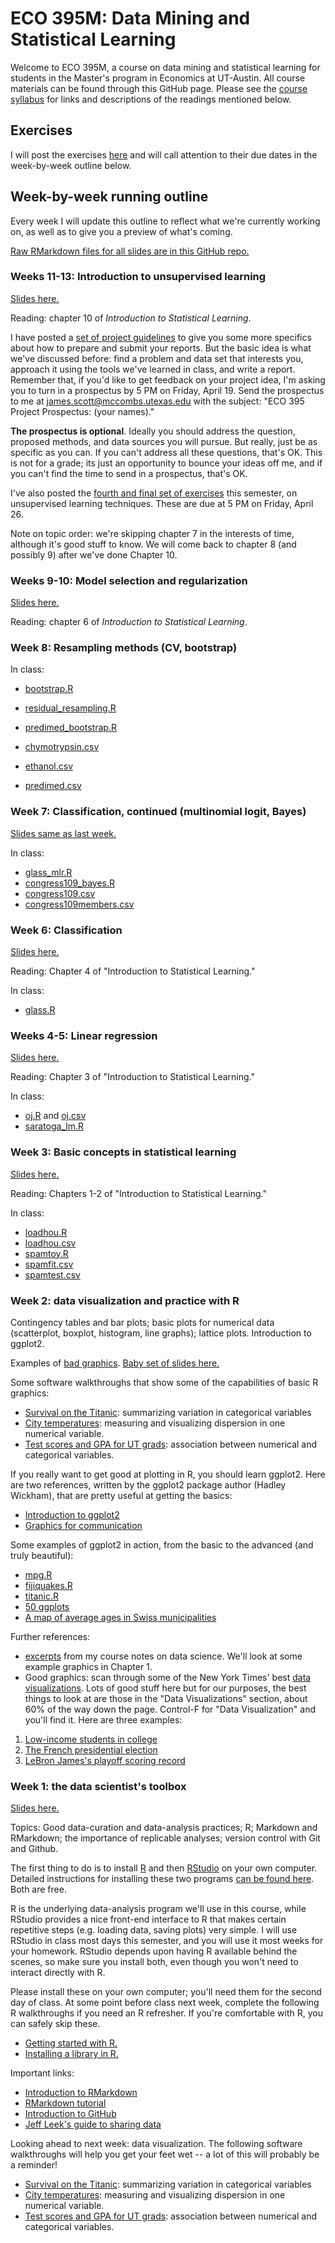 # ECO 395M: Data Mining and Statistical Learning

Welcome to ECO 395M, a course on data mining and statistical learning for students in the Master's program in Economics at UT-Austin.  All course materials can be found through this GitHub page.  Please see the [course syllabus](syllabus.md) for links and descriptions of the readings mentioned below.


## Exercises

I will post the exercises [here](exercises/) and will call attention to their due dates in the week-by-week outline below.   

## Week-by-week running outline 

Every week I will update this outline to reflect what we're currently working on, as well as to give you a preview of what's coming.  

[Raw RMarkdown files for all slides are in this GitHub repo.](https://github.com/jgscott/stat_learning_slides)  


### Weeks 11-13: Introduction to unsupervised learning  

[Slides here.](http://rpubs.com/jgscott/clustering)    

Reading: chapter 10 of _Introduction to Statistical Learning_.

I have posted a [set of project guidelines](https://github.com/jgscott/ECO395M/blob/master/exercises/project-guidelines.pdf) to give you some more specifics about how to prepare and submit your reports.  But the basic idea is what we've discussed before: find a problem and data set that interests you, approach it using the tools we've learned in class, and write a report.  Remember that, if you'd like to get feedback on your project idea, I'm asking you to turn in a prospectus by 5 PM on Friday, April 19.  Send the prospectus to me at james.scott@mccombs.utexas.edu with the subject: "ECO 395 Project Prospectus: (your names)."

__The prospectus is optional__.  Ideally you should address the question, proposed methods, and data sources you will pursue.  But really, just be as specific as you can.  If you can't address all these questions, that's OK.  This is not for a grade; its just an opportunity to bounce your ideas off me, and if you can't find the time to send in a prospectus, that's OK.  

I've also posted the [fourth and final set of exercises](exercises/exercises04.md) this semester, on unsupervised learning techniques.  These are due at 5 PM on Friday, April 26.

Note on topic order: we're skipping chapter 7 in the interests of time, although it's good stuff to know.  We will come back to chapter 8 (and possibly 9) after we've done Chapter 10.  


### Weeks 9-10: Model selection and regularization  

[Slides here.](http://rpubs.com/jgscott/selection_regularization)  

Reading: chapter 6 of _Introduction to Statistical Learning_.  



### Week 8: Resampling methods (CV, bootstrap)  


In class:  
- [bootstrap.R](r/bootstrap.R)  
- [residual_resampling.R](r/residual_resampling.R)  
- [predimed_bootstrap.R](data/predimed_bootstrap.R)    

- [chymotrypsin.csv](data/chymotrypsin.csv)   
- [ethanol.csv](data/ethanol.csv)    
- [predimed.csv](data/predimed.csv)    


### Week 7: Classification, continued (multinomial logit, Bayes)

[Slides same as last week.](http://rpubs.com/jgscott/classification)

In class:  
- [glass_mlr.R](r/glass_mlr.R)  
- [congress109_bayes.R](r/congress109_bayes.R)  
- [congress109.csv](data/congress109.csv)   
- [congress109members.csv](data/congress109members.csv)   

### Week 6: Classification

[Slides here.](http://rpubs.com/jgscott/classification)

Reading: Chapter 4 of "Introduction to Statistical Learning."

In class:  
- [glass.R](r/glass.R)  


### Weeks 4-5: Linear regression

[Slides here.](http://rpubs.com/jgscott/linear_regression)

Reading: Chapter 3 of "Introduction to Statistical Learning."

In class:  
- [oj.R](r/oj.R) and [oj.csv](data/oj.csv)   
- [saratoga_lm.R](r/saratoga_lm.R)  

### Week 3: Basic concepts in statistical learning

[Slides here.](http://rpubs.com/jgscott/introlearning)

Reading: Chapters 1-2 of "Introduction to Statistical Learning."

In class:  
- [loadhou.R](r/loadhou.R)  
- [loadhou.csv](data/loadhou.csv)  
- [spamtoy.R](r/spamtoy.r)  
- [spamfit.csv](data/spamfit.csv)   
- [spamtest.csv](data/spamtest.csv)   


### Week 2: data visualization and practice with R

Contingency tables and bar plots; basic plots for numerical data (scatterplot, boxplot, histogram, line graphs); lattice plots.  Introduction to ggplot2.  

Examples of [bad graphics](notes/badgraphics.pdf).  [Baby set of slides here.](http://rpubs.com/jgscott/datavis1)

Some software walkthroughs that show some of the capabilities of basic R graphics: 
- [Survival on the Titanic](https://github.com/jgscott/learnR/blob/master/titanic/titanic.md): summarizing variation in categorical variables  
- [City temperatures](https://github.com/jgscott/learnR/blob/master/citytemps/citytemps.md): measuring and visualizing dispersion in one numerical variable.  
- [Test scores and GPA for UT grads](https://github.com/jgscott/learnR/blob/master/sat/sat.md): association between numerical and categorical variables.  

If you really want to get good at plotting in R, you should learn ggplot2.  Here are two references, written by the ggplot2 package author (Hadley Wickham), that are pretty useful at getting the basics:  
- [Introduction to ggplot2](https://r4ds.had.co.nz/data-visualisation.html)
- [Graphics for communication](https://r4ds.had.co.nz/graphics-for-communication.html)  


Some examples of ggplot2 in action, from the basic to the advanced (and truly beautiful):  
- [mpg.R](r/mpg.R)  
- [fijiquakes.R](r/fijiquakes.R)  
- [titanic.R](r/titanic.R)  
- [50 ggplots](http://r-statistics.co/Top50-Ggplot2-Visualizations-MasterList-R-Code.html)  
- [A map of average ages in Swiss municipalities](https://github.com/grssnbchr/thematic-maps-ggplot2)  


Further references:   
- [excerpts](notes/DataExploration.pdf) from my course notes on data science.  We'll look at some example graphics in Chapter 1.  
- Good graphics: scan through some of the New York Times' best [data visualizations](https://www.nytimes.com/interactive/2017/12/21/us/2017-year-in-graphics.html).  Lots of good stuff here but for our purposes, the best things to look at are those in the "Data Visualizations" section, about 60% of the way down the page.  Control-F for "Data Visualization" and you'll find it.  Here are three examples:  
1) [Low-income students in college](https://www.nytimes.com/interactive/2017/01/18/upshot/some-colleges-have-more-students-from-the-top-1-percent-than-the-bottom-60.html)  
2) [The French presidential election](https://www.nytimes.com/interactive/2017/04/23/world/europe/french-election-results-maps.html)  
3) [LeBron James's playoff scoring record](https://www.nytimes.com/interactive/2017/05/25/sports/basketball/lebron-career-playoff-points-record.html)  


### Week 1: the data scientist's toolbox

[Slides here.](http://rpubs.com/jgscott/intro_ECO395M) 

Topics: Good data-curation and data-analysis practices; R; Markdown and RMarkdown; the importance of replicable analyses; version control with Git and Github.

The first thing to do is to install [R](http://www.r-project.org) and then [RStudio](http://www.rstudio.org) on your own computer.  Detailed instructions for installing these two programs [can be found here](https://github.com/jgscott/learnR/blob/master/basics/installing_R.md).  Both are free.

R is the underlying data-analysis program we'll use in this course, while RStudio provides a nice front-end interface to R that makes certain repetitive steps (e.g. loading data, saving plots) very simple.   I will use RStudio in class most days this semester, and you will use it most weeks for your homework.  RStudio depends upon having R available behind the scenes, so make sure you install both, even though you won't need to interact directly with R.  

Please install these on your own computer; you'll need them for the second day of class.  At some point before class next week, complete the following R walkthroughs if you need an R refresher.  If you're comfortable with R, you can safely skip these.   
- [Getting started with R.](https://github.com/jgscott/learnR/blob/master/heights/heights.md)   
- [Installing a library in R.](https://github.com/jgscott/learnR/blob/master/basics/installing_library.md)    


Important links:  
- [Introduction to RMarkdown](http://rmarkdown.rstudio.com)  
- [RMarkdown tutorial](https://rmarkdown.rstudio.com/lesson-1.html)  
- [Introduction to GitHub](https://guides.github.com/activities/hello-world/)   
- [Jeff Leek's guide to sharing data](https://github.com/jtleek/datasharing)  


Looking ahead to next week: data visualization.  The following software walkthroughs will help you get your feet wet -- a lot of this will probably be a reminder!    

- [Survival on the Titanic](https://github.com/jgscott/learnR/blob/master/titanic/titanic.md): summarizing variation in categorical variables  
- [City temperatures](https://github.com/jgscott/learnR/blob/master/citytemps/citytemps.md): measuring and visualizing dispersion in one numerical variable.  
- [Test scores and GPA for UT grads](https://github.com/jgscott/learnR/blob/master/sat/sat.md): association between numerical and categorical variables.  


<!-- Some examples of great data visualizations from the New York Times:  
- ["Thousands cried for help as Houston flooded"](https://www.nytimes.com/interactive/2017/08/30/us/houston-flood-rescue-cries-for-help.html)  
- [College attendance and income inequality](https://www.nytimes.com/interactive/2017/01/18/upshot/some-colleges-have-more-students-from-the-top-1-percent-than-the-bottom-60.html)  
- [Opioid overdose deaths in America](https://www.nytimes.com/interactive/2017/06/05/upshot/opioid-epidemic-drug-overdose-deaths-are-rising-faster-than-ever.html)  
- [Who likes which musical artists](https://www.nytimes.com/interactive/2017/08/07/upshot/music-fandom-maps.html)  
- [LeBron James and the playoff scoring record](https://www.nytimes.com/interactive/2017/05/25/sports/basketball/lebron-career-playoff-points-record.html)  
  -->

